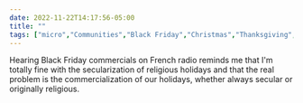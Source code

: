 ---date: 2022-11-22T14:17:56-05:00title: ""tags: ["micro","Communities","Black Friday","Christmas","Thanksgiving","commercialism"]---Hearing Black Friday commercials on French radio reminds me that I'm totally fine with the secularization of religious holidays and that the real problem is the commercialization of our holidays, whether always secular or originally religious.
